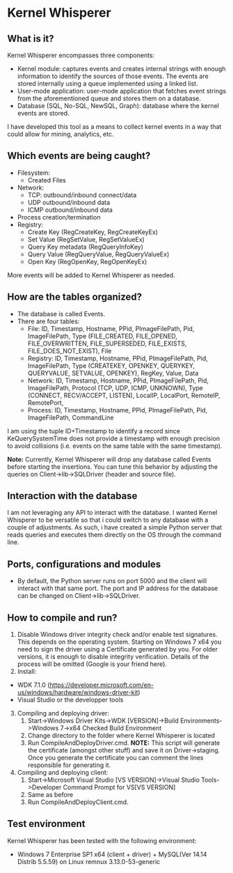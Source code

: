 # Kernel Whisperer

## What is it?

Kernel Whisperer encompasses three components:
* Kernel module: captures events and creates internal strings with enough information to identify the sources of those events. The events are stored internally using a queue implemented using a linked list.
* User-mode application: user-mode application that fetches event strings from the aforementioned queue and stores them on a database.
* Database (SQL, No-SQL, NewSQL, Graph): database where the kernel events are stored. 

I have developed this tool as a means to collect kernel events in a way that could allow for mining, analytics, etc. 

## Which events are being caught?
* Filesystem:
	* Created Files
* Network:
	* TCP: outbound/inbound connect/data 
	* UDP outbound/inbound data
	* ICMP outbound/inbound data
* Process creation/termination
* Registry:
	* Create Key (RegCreateKey, RegCreateKeyEx)
	* Set Value (RegSetValue, RegSetValueEx)
	* Query Key metadata (RegQueryInfoKey) 
	* Query Value (RegQueryValue, RegQueryValueEx)
	* Open Key (RegOpenKey, RegOpenKeyEx)
	
More events will be added to Kernel Whisperer as needed.

## How are the tables organized?
* The database is called Events.
* There are four tables:
	* File: ID, Timestamp, Hostname, PPid, PImageFilePath, Pid, ImageFilePath, Type (FILE_CREATED, FILE_OPENED, FILE_OVERWRITTEN, FILE_SUPERSEDED, FILE_EXISTS, FILE_DOES_NOT_EXIST), File
	* Registry: ID, Timestamp, Hostname, PPid, PImageFilePath, Pid, ImageFilePath, Type (CREATEKEY, OPENKEY, QUERYKEY, QUERYVALUE, SETVALUE, OPENKEY), RegKey, Value, Data
	* Network: ID, Timestamp, Hostname, PPid, PImageFilePath, Pid, ImageFilePath, Protocol (TCP, UDP, ICMP, UNKNOWN), Type (CONNECT, RECV/ACCEPT, LISTEN), LocalIP, LocalPort, RemoteIP, RemotePort,
	* Process: ID, Timestamp, Hostname, PPid, PImageFilePath, Pid, ImageFilePath, CommandLine

I am using the tuple ID+Timestamp to identify a record since KeQuerySystemTime does not provide a timestamp with enough precision to avoid collisions (i.e. events on the same table with the same timestamp).

**Note:** Currently, Kernel Whisperer will drop any database called Events before starting the insertions. You can tune this behavior by adjusting the queries on Client->lib->SQLDriver (header and source file).

## Interaction with the database
I am not leveraging any API to interact with the database. I wanted Kernel Whisperer to be versatile so that i could switch to any database with a couple of adjustments. As such, i have created a simple Python server that reads queries and executes them directly on the OS through the command line. 


## Ports, configurations and modules
* By default, the Python server runs on port 5000 and the client will interact with that same port. The port and IP address for the database can be changed on Client->lib->SQLDriver.


## How to compile and run?
1. Disable Windows driver integrity check and/or enable test signatures. This depends on the operating system. Starting on Windows 7 x64 you need to sign the driver using a Certificate generated by you. For older versions, it is enough to disable integrity verification. Details of the process will be omitted (Google is your friend here).
2. Install:
  * WDK 7.1.0 (https://developer.microsoft.com/en-us/windows/hardware/windows-driver-kit)
  * Visual Studio or the developper tools
3. Compiling and deploying driver:
   1. Start->Windows Driver Kits->WDK [VERSION]->Build Environments->Windows 7->x64 Checked Build Environment
   2. Change directory to the folder where Kernel Whisperer is located
   3. Run CompileAndDeployDriver.cmd. **NOTE:** This script will generate the certificate (amongst other stuff) and save it on Driver->staging. Once you generate the certificate you can comment the lines responsible for generating it.
4. Compiling and deploying client:
   1. Start->Microsoft Visual Studio [VS VERSION]->Visual Studio Tools->Developer Command Prompt for VS[VS VERSION]
   2. Same as before
   3. Run CompileAndDeployClient.cmd. 


## Test environment

Kernel Whisperer has been tested with the following environment:

* Windows 7 Enterprise SP1 x64 (client + driver) + MySQL(Ver 14.14 Distrib 5.5.59) on Linux remnux 3.13.0-53-generic
